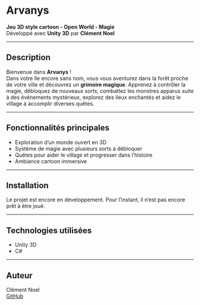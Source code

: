 # Arvanys

**Jeu 3D style cartoon - Open World - Magie**  
Développé avec **Unity 3D** par **Clément Noel**

---

## Description

Bienvenue dans **Arvanys** !  
Dans votre île encore sans nom, vous vous aventurez dans la forêt proche de votre ville et découvrez un **grimoire magique**. Apprenez à contrôler la magie, débloquez de nouveaux sorts, combattez les monstres apparus suite à des événements mystérieux, explorez des lieux enchantés et aidez le village à accomplir diverses quêtes.

---

## Fonctionnalités principales

- Exploration d’un monde ouvert en 3D  
- Système de magie avec plusieurs sorts à débloquer  
- Quêtes pour aider le village et progresser dans l’histoire  
- Ambiance cartoon immersive

---

## Installation

Le projet est encore en développement. Pour l’instant, il n’est pas encore prêt à être joué.

---

## Technologies utilisées

- Unity 3D  
- C#

---

## Auteur

Clément Noel  
[GitHub](https://github.com/Reclea)

